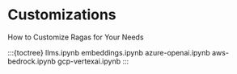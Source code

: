 # Customizations

How to Customize Ragas for Your Needs

:::{toctree}
llms.ipynb
embeddings.ipynb
azure-openai.ipynb
aws-bedrock.ipynb
gcp-vertexai.ipynb
:::